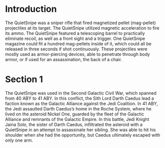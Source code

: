 # Introduction

The QuietSnipe was a sniper rifle that fired magnetized pellet (mag-pellet) projectiles at its target.
The QuietSnipe utilized magnetic acceleration to fire its ammo.
The QuietSnipe featured a telescoping barrel to practically eliminate recoil, as well as a front sight and a trigger.
One QuietSnipe magazine could fit a hundred mag-pellets inside of it, which could all be released in three seconds if shot continuously.
These projectiles were mostly used as armor-piercing devices, able to penetrate through body armor, or if used for an assassination, the back of a chair.

# Section 1

The QuietSnipe was used in the Second Galactic Civil War, which spanned from 40 ABY to 41 ABY.
In this conflict, the Sith Lord Darth Caedus lead a faction known as the Galactic Alliance against the Jedi Coalition.
In 41 ABY, the Jedi assaulted Darth Caedus’s home in the Roche System, where he lived on the asteroid Nickel One, guarded by the fleet of the Galactic Alliance and remnants of the Galactic Empire.
In this battle, Jedi Knight Jaina Solo, the sister of Darth Caedus, infiltrated the asteroid with a QuietSnipe in an attempt to assassinate her sibling.
She was able to hit his shoulder when she had the opportunity, but Caedus ultimately escaped with only one arm.
